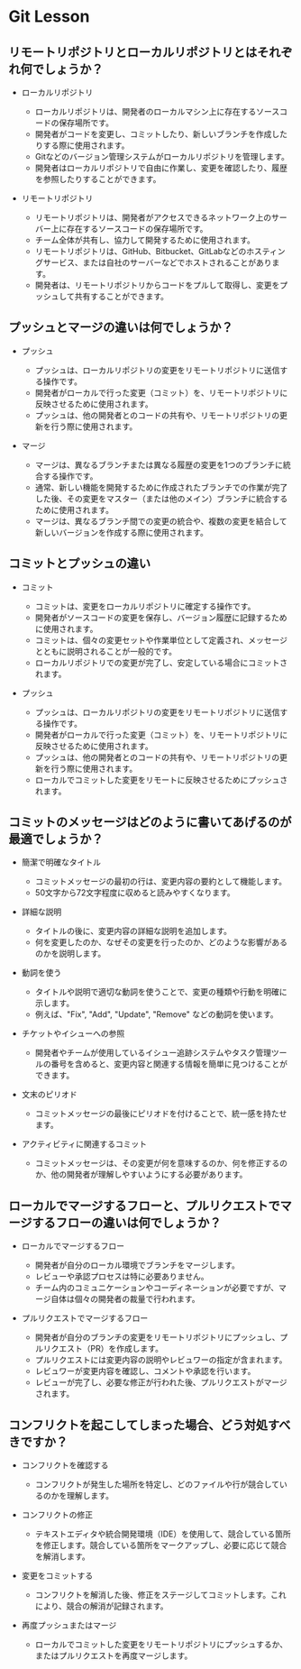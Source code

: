 # Git Lesson

## リモートリポジトリとローカルリポジトリとはそれぞれ何でしょうか？
- ローカルリポジトリ

  - ローカルリポジトリは、開発者のローカルマシン上に存在するソースコードの保存場所です。
  - 開発者がコードを変更し、コミットしたり、新しいブランチを作成したりする際に使用されます。
  - Gitなどのバージョン管理システムがローカルリポジトリを管理します。
  - 開発者はローカルリポジトリで自由に作業し、変更を確認したり、履歴を参照したりすることができます。

- リモートリポジトリ

  - リモートリポジトリは、開発者がアクセスできるネットワーク上のサーバー上に存在するソースコードの保存場所です。
  - チーム全体が共有し、協力して開発するために使用されます。
  - リモートリポジトリは、GitHub、Bitbucket、GitLabなどのホスティングサービス、または自社のサーバーなどでホストされることがあります。
  - 開発者は、リモートリポジトリからコードをプルして取得し、変更をプッシュして共有することができます。

## プッシュとマージの違いは何でしょうか？

- プッシュ

  - プッシュは、ローカルリポジトリの変更をリモートリポジトリに送信する操作です。
  - 開発者がローカルで行った変更（コミット）を、リモートリポジトリに反映させるために使用されます。
  - プッシュは、他の開発者とのコードの共有や、リモートリポジトリの更新を行う際に使用されます。

- マージ

  - マージは、異なるブランチまたは異なる履歴の変更を1つのブランチに統合する操作です。
  - 通常、新しい機能を開発するために作成されたブランチでの作業が完了した後、その変更をマスター（または他のメイン）ブランチに統合するために使用されます。
  - マージは、異なるブランチ間での変更の統合や、複数の変更を結合して新しいバージョンを作成する際に使用されます。


## コミットとプッシュの違い

- コミット

  - コミットは、変更をローカルリポジトリに確定する操作です。
  - 開発者がソースコードの変更を保存し、バージョン履歴に記録するために使用されます。
  - コミットは、個々の変更セットや作業単位として定義され、メッセージとともに説明されることが一般的です。
  - ローカルリポジトリでの変更が完了し、安定している場合にコミットされます。

- プッシュ

  - プッシュは、ローカルリポジトリの変更をリモートリポジトリに送信する操作です。
  - 開発者がローカルで行った変更（コミット）を、リモートリポジトリに反映させるために使用されます。
  - プッシュは、他の開発者とのコードの共有や、リモートリポジトリの更新を行う際に使用されます。
  - ローカルでコミットした変更をリモートに反映させるためにプッシュされます。

## コミットのメッセージはどのように書いてあげるのが最適でしょうか？

- 簡潔で明確なタイトル

  - コミットメッセージの最初の行は、変更内容の要約として機能します。
  - 50文字から72文字程度に収めると読みやすくなります。

- 詳細な説明

  - タイトルの後に、変更内容の詳細な説明を追加します。
  - 何を変更したのか、なぜその変更を行ったのか、どのような影響があるのかを説明します。

- 動詞を使う

  - タイトルや説明で適切な動詞を使うことで、変更の種類や行動を明確に示します。
  - 例えば、"Fix", "Add", "Update", "Remove" などの動詞を使います。

- チケットやイシューへの参照

  - 開発者やチームが使用しているイシュー追跡システムやタスク管理ツールの番号を含めると、変更内容と関連する情報を簡単に見つけることができます。

- 文末のピリオド

  - コミットメッセージの最後にピリオドを付けることで、統一感を持たせます。

- アクティビティに関連するコミット

  - コミットメッセージは、その変更が何を意味するのか、何を修正するのか、他の開発者が理解しやすいようにする必要があります。

## ローカルでマージするフローと、プルリクエストでマージするフローの違いは何でしょうか？

- ローカルでマージするフロー

  - 開発者が自分のローカル環境でブランチをマージします。
  - レビューや承認プロセスは特に必要ありません。
  - チーム内のコミュニケーションやコーディネーションが必要ですが、マージ自体は個々の開発者の裁量で行われます。

- プルリクエストでマージするフロー

  - 開発者が自分のブランチの変更をリモートリポジトリにプッシュし、プルリクエスト（PR）を作成します。
  - プルリクエストには変更内容の説明やレビュワーの指定が含まれます。
  - レビュワーが変更内容を確認し、コメントや承認を行います。
  - レビューが完了し、必要な修正が行われた後、プルリクエストがマージされます。

## コンフリクトを起こしてしまった場合、どう対処すべきですか？

- コンフリクトを確認する

  - コンフリクトが発生した場所を特定し、どのファイルや行が競合しているのかを理解します。

- コンフリクトの修正

  - テキストエディタや統合開発環境（IDE）を使用して、競合している箇所を修正します。競合している箇所をマークアップし、必要に応じて競合を解消します。

- 変更をコミットする

  - コンフリクトを解消した後、修正をステージしてコミットします。これにより、競合の解消が記録されます。

- 再度プッシュまたはマージ

  - ローカルでコミットした変更をリモートリポジトリにプッシュするか、またはプルリクエストを再度マージします。